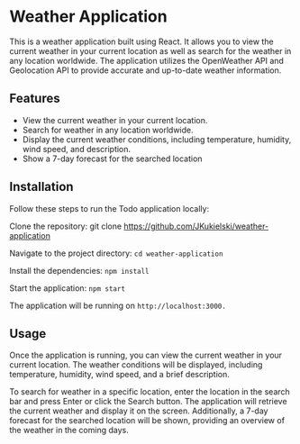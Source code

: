 
# Weather Application

This is a weather application built using React. It allows you to view the current weather in your current location as well as search for the weather in any location worldwide. The application utilizes the OpenWeather API and Geolocation API to provide accurate and up-to-date weather information.


## Features

- View the current weather in your current location.
- Search for weather in any location worldwide.
- Display the current weather conditions, including temperature, humidity, wind speed, and description.
- Show a 7-day forecast for the searched location



## Installation

Follow these steps to run the Todo application locally:

Clone the repository: git clone https://github.com/JKukielski/weather-application

Navigate to the project directory: ```cd weather-application```

Install the dependencies: ```npm install```

Start the application: ```npm start```

The application will be running on ```http://localhost:3000.```


## Usage

Once the application is running, you can view the current weather in your current location. The weather conditions will be displayed, including temperature, humidity, wind speed, and a brief description.

To search for weather in a specific location, enter the location in the search bar and press Enter or click the Search button. The application will retrieve the current weather and display it on the screen. Additionally, a 7-day forecast for the searched location will be shown, providing an overview of the weather in the coming days.
